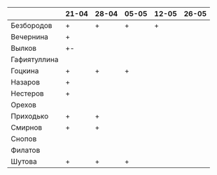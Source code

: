 |              	| 21-04	| 28-04	| 05-05	| 12-05	| 26-05 |
|--------------	|-----	|-----	|-----	|-----  |-----  |
| Безбородов   	|   +  	|   +  	|   +  	|   +  	|   	  |
| Вечернина    	|   +  	|     	|   	  |     	|   	  |
| Вылков       	|   +- 	|     	|     	|     	|   	  |
| Гафиятуллина 	|     	|     	|     	|     	|   	  |
| Гоцкина      	|   +  	|   +  	|   +  	|     	|   	  |
| Назаров      	|   +  	|     	|     	|     	|   	  |
| Нестеров     	|   +  	|     	|     	|     	|   	  |
| Орехов       	|     	|     	|     	|     	|   	  |
| Приходько    	|   +  	|   +  	|     	|     	|   	  |
| Смирнов      	|   +  	|   +  	|     	|     	|   	  |
| Снопов       	|     	|     	|     	|     	|   	  |
| Филатов      	|     	|     	|     	|     	|   	  |
| Шутова       	|   +  	|   +  	|   +  	|     	|   	  |
